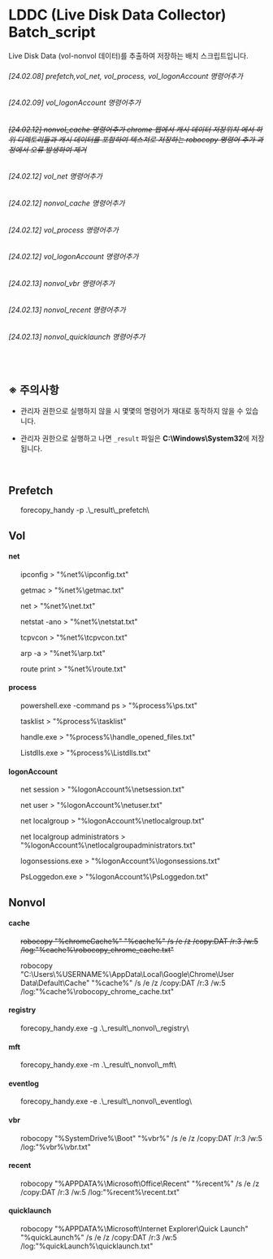 # LDDC (Live Disk Data Collector) Batch_script
Live Disk Data (vol-nonvol 데이터)를 추출하여 저장하는 배치 스크립트입니다.

###### [24.02.08] prefetch,vol_net, vol_process, vol_logonAccount 명령어추가
###### [24.02.09] vol_logonAccount 명령어추가
###### <s>[24.02.12] nonvol_cache 명령어추가 chrome 웹에서 캐시 데이터 저장위치 에서 하위 디렉토리들과 캐시 데이터를 포함하여 텍스쳐로 저장하는 robocopy 명령어 추가 과정에서 오류 발생하여 제거</s>
###### [24.02.12] vol_net 명령어추가
###### [24.02.12] nonvol_cache 명령어추가
###### [24.02.12] vol_process 명령어추가
###### [24.02.12] vol_logonAccount 명령어추가
###### [24.02.13] nonvol_vbr 명령어추가
###### [24.02.13] nonvol_recent 명령어추가
###### [24.02.13] nonvol_quicklaunch 명령어추가

<br>

## ※ 주의사항
- 관리자 권한으로 실행하지 않을 시 몇몇의 명령어가 재대로 동작하지 않을 수 있습니다.

- 관리자 권한으로 실행하고 나면 `_result` 파일은 **C:\Windows\System32**에 저장됩니다.

<br>

## Prefetch
<ul>forecopy_handy -p .\_result\_prefetch\</ul>

## Vol
#### net
<ul>ipconfig > "%net%\ipconfig.txt"</ul>
<ul>getmac > "%net%\getmac.txt"</ul>
<ul>net > "%net%\net.txt"</ul>
<ul>netstat -ano > "%net%\netstat.txt"</ul>
<ul>tcpvcon > "%net%\tcpvcon.txt"</ul>
<ul>arp -a > "%net%\arp.txt"</ul>
<ul>route print > "%net%\route.txt"</ul>

#### process
<ul>powershell.exe -command ps > "%process%\ps.txt"</ul>
<ul>tasklist > "%process%\tasklist"</ul>
<ul>handle.exe > "%process%\handle_opened_files.txt"</ul>
<ul>Listdlls.exe > "%process%\Listdlls.txt"</ul>

#### logonAccount
<ul>net session > "%logonAccount%\netsession.txt"</ul>
<ul>net user > "%logonAccount%\netuser.txt"</ul>
<ul>net localgroup > "%logonAccount%\netlocalgroup.txt"</ul>
<ul>net localgroup administrators  > "%logonAccount%\netlocalgroupadministrators.txt"</ul>
<ul>logonsessions.exe > "%logonAccount%\logonsessions.txt"</ul>
<ul>PsLoggedon.exe > "%logonAccount%\PsLoggedon.txt"</ul>

## Nonvol
#### cache
<s><ul>robocopy "%chromeCache%" "%cache%" /s /e /z /copy:DAT /r:3 /w:5 /log:"%cache%\robocopy_chrome_cache.txt"</ul></s>
<ul>robocopy "C:\Users\%USERNAME%\AppData\Local\Google\Chrome\User Data\Default\Cache" "%cache%" /s /e /z /copy:DAT /r:3 /w:5 /log:"%cache%\robocopy_chrome_cache.txt"</ul>

#### registry
<ul>forecopy_handy.exe -g .\_result\_nonvol\_registry\</ul>

#### mft
<ul>forecopy_handy.exe -m .\_result\_nonvol\_mft\</ul>

#### eventlog
<ul>forecopy_handy.exe -e .\_result\_nonvol\_eventlog\</ul>

#### vbr
<ul>robocopy "%SystemDrive%\Boot" "%vbr%" /s /e /z /copy:DAT /r:3 /w:5 /log:"%vbr%\vbr.txt"</ul>

#### recent
<ul>robocopy "%APPDATA%\Microsoft\Office\Recent" "%recent%" /s /e /z /copy:DAT /r:3 /w:5 /log:"%recent%\recent.txt"</ul>

#### quicklaunch
<ul>robocopy "%APPDATA%\Microsoft\Internet Explorer\Quick Launch" "%quickLaunch%" /s /e /z /copy:DAT /r:3 /w:5 /log:"%quickLaunch%\quicklaunch.txt"</ul>

